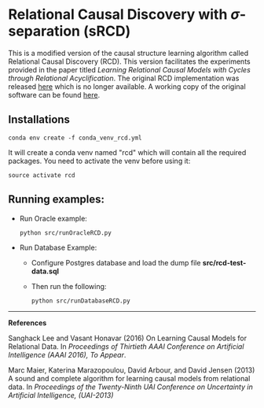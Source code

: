 # Relational Causal Discovery with $\sigma$-separation (sRCD)

This is a modified version of the causal structure learning algorithm called Relational Causal Discovery (RCD). This version facilitates the experiments provided in the paper titled *Learning Relational Causal Models with Cycles through Relational Acyclification*. The original RCD implementation was released [here](https://kdl-umass.github.io/relational_causal_discovery.html) which is no longer available. A working copy of the original software can be found [here](https://github.com/ragib06/RCD). 

 
## Installations

  ```conda env create -f conda_venv_rcd.yml```
		
  It will create a conda venv named "rcd" which will contain all the required packages. You need to activate the venv before using it:
  
  ```source activate rcd```
  
  
## Running examples:

- Run Oracle example:

	```python src/runOracleRCD.py```

- Run Database Example: 
	- Configure Postgres database and load the dump file **src/rcd-test-data.sql**
	
	- Then run the following: 

		```python src/runDatabaseRCD.py```
  
----------
**References**

Sanghack Lee and Vasant Honavar (2016) On Learning Causal Models for Relational Data.  In *Proceedings of Thirtieth AAAI Conference on Artificial Intelligence (AAAI 2016),* *To Appear*.

Marc Maier, Katerina Marazopoulou, David Arbour, and David Jensen (2013) A sound and complete algorithm for learning causal models from relational data. In *Proceedings of the Twenty-Ninth UAI Conference on Uncertainty in Artificial Intelligence, (UAI-2013)*
